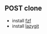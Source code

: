 ## POST clone

- install [fzf](https://github.com/junegunn/fzf?tab=readme-ov-file#linux-packages)
- install [lazygit](https://github.com/jesseduffield/lazygit?tab=readme-ov-file#installation)
